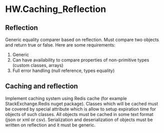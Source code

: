 # HW.Caching_Reflection
## Reflection
Generic equality comparer based on reflection. Must compare two objects and return true or false. Here are some requirements:
1.	Generic
2.	Can have availability to compare properties of non-primitive types (custom classes, arrays)
3.	Full error handling (null reference, types equality)
## Caching and reflection
Implement caching system using Redis cache (for example StackExchange.Redis nuget package). Classes which will be cached must be covered by special attribute which is allow to setup expiration time for objects of such classes. All objects must be cached in some text format (json or xml or csv). Serialization and deserialization of objects must be written on reflection and it must be generic. 
